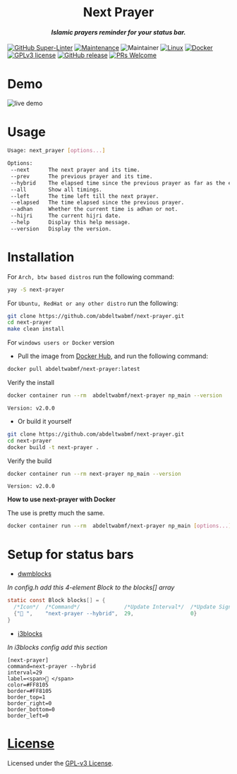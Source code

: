 <h1 align="center">Next Prayer</h1>
<h4 align="center"> <em>Islamic prayers reminder for your status bar.</em> </h4>

[![GitHub Super-Linter](https://github.com/abdeltwabmf/continuous-id/workflows/Lint%20Code%20Base/badge.svg)](https://github.com/marketplace/actions/super-linter)
[![Maintenance](https://img.shields.io/badge/Maintained%3F-yes-green.svg)](https://github.com/AbdeltwabMF/next-prayer/graphs/commit-activity)
![Maintainer](https://img.shields.io/badge/maintainer-Abdeltwabmf-blue)
[![Linux](https://svgshare.com/i/Zhy.svg)](https://svgshare.com/i/Zhy.svg)
[![Docker](https://badgen.net/badge/icon/docker?icon=docker&label)](https://https://docker.com/)
[![GPLv3 license](https://img.shields.io/badge/License-GPLv3-blue.svg)](http://perso.crans.org/besson/LICENSE.html)
[![GitHub release](https://img.shields.io/github/release/Naereen/StrapDown.js.svg)](https://github.com/AbdeltwabMF/next-prayer/releases/)
[![PRs Welcome](https://img.shields.io/badge/PRs-welcome-brightgreen.svg?style=flat-square)](http://makeapullrequest.com)

# Demo
![live demo](./assets/usage.GIF)

# Usage

```bash
Usage: next_prayer [options...]

Options:
 --next      The next prayer and its time.
 --prev      The previous prayer and its time.
 --hybrid    The elapsed time since the previous prayer as far as the elapsed time <= THRESHOLD.
 --all       Show all timings.
 --left      The time left till the next prayer.
 --elapsed   The time elapsed since the previous prayer.
 --adhan     Whether the current time is adhan or not.
 --hijri     The current hijri date.
 --help      Display this help message.
 --version   Display the version.
```

# Installation

For `Arch, btw based distros` run the following command:
```bash
yay -S next-prayer
```

For `Ubuntu, RedHat or any other distro` run the following:
```bash
git clone https://github.com/abdeltwabmf/next-prayer.git
cd next-prayer
make clean install
```

For `windows users or Docker` version

- Pull the image from [Docker Hub](https://hub.docker.com/repository/docker/abdeltwabmf/next-prayer), and run the following command:
```bash
docker pull abdeltwabmf/next-prayer:latest
```

Verify the install
```bash
docker container run --rm  abdeltwabmf/next-prayer np_main --version
```
`Version: v2.0.0`

- Or build it yourself
```bash
git clone https://github.com/abdeltwabmf/next-prayer.git
cd next-prayer
docker build -t next-prayer .
```

Verify the build
```bash
docker container run --rm next-prayer np_main --version
```
`Version: v2.0.0`

**How to use next-prayer with Docker**

The use is pretty much the same.
```bash
docker container run --rm  abdeltwabmf/next-prayer np_main [options...]
```

# Setup for status bars

- [dwmblocks](https://github.com/torrinfail/dwmblocks)

_In config.h add this 4-element Block to the blocks[] array_
``` c
static const Block blocks[] = {
  /*Icon*/  /*Command*/              /*Update Interval*/  /*Update Signal*/
  {"🕌 ",    "next-prayer --hybrid",  29,                  0}
}
```

- [i3blocks](https://github.com/vivien/i3blocks)

_In i3blocks config add this section_
```code
[next-prayer]
command=next-prayer --hybrid
interval=29
label=<span>🕌 </span>
color=#FF8105
border=#FF8105
border_top=1
border_right=0
border_bottom=0
border_left=0
```

# [License](LICENSE)

Licensed under the [GPL-v3 License](LICENSE).
